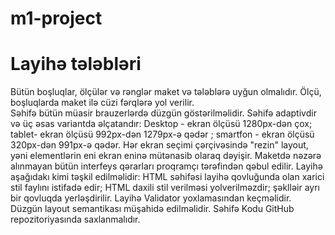 # m1-project

# Layihə tələbləri
Bütün boşluqlar, ölçülər və rənglər maket və tələblərə uyğun olmalıdır.
Ölçü, boşluqlarda maket ilə cüzi fərqlərə yol verilir.  
Səhifə bütün müasir brauzerlərdə düzgün göstərilməlidir.
Səhifə adaptivdir və üç əsas variantda əlçatandır:
Desktop - ekran ölçüsü 1280px-dən çox;
tablet- ekran ölçüsü 992px-dən 1279px-ə qədər ;
smartfon - ekran ölçüsü 320px-dən 991px-ə qədər.
Hər ekran seçimi çərçivəsində "rezin" layout, yəni elementlərin eni ekran eninə mütənasib olaraq dəyişir.
Maketdə nəzərə alınmayan bütün interfeys qərarları proqramçı tərəfindən qəbul edilir.
Layihə aşağıdakı kimi təşkil edilməlidir:
HTML səhifəsi layihə qovluğunda olan xarici stil faylını istifadə edir;
HTML daxili stil verilməsi yolverilməzdir;
şəklləir ayrı bir qovluqda yerləşdirilir.
Layihə Validator yoxlamasından keçməlidir.
Düzgün layout semantikası müşahidə edilməlidir.
Səhifə Kodu GitHub repozitoriyasında saxlanmalıdır.
